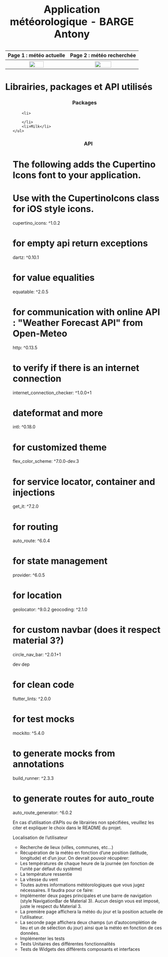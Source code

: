 <table>
    <caption>
        <h1 align="center">Application météorologique - BARGE Antony</h1>
    </caption>
    <tr>
        <th scope="col">Page 1 : météo actuelle</th>
        <th scope="col">Page 2 : météo recherchée</th>
    </tr>
    <tr>
        <th scope="col">
            <img src="https://github.com/AntonyBARGE/MeteoApp/blob/main/gif%20page%201.gif" width="50%"/>
        </th>
        <th scope="col">
            <img src="https://github.com/AntonyBARGE/MeteoApp/blob/main/gif%20page%202.gif" width="50%"/>
        </th>
    </tr>
</table>

# Librairies, packages et API utilisés
<h3 align="center">Packages</h3>
    <ul>

        <li>
    
        </li>
        <li>Milk</li>
    </ul>

<h3 align="center">API</h3>

  # The following adds the Cupertino Icons font to your application.
  # Use with the CupertinoIcons class for iOS style icons.
  cupertino_icons: ^1.0.2

  # for empty api return exceptions
  dartz: ^0.10.1

  # for value equalities
  equatable: ^2.0.5

  # for communication with online API : "Weather Forecast API" from Open-Meteo
  http: ^0.13.5

  # to verify if there is an internet connection
  internet_connection_checker: ^1.0.0+1

  # dateformat and more
  intl: ^0.18.0

  # for customized theme
  flex_color_scheme: ^7.0.0-dev.3

  # for service locator, container and injections
  get_it: ^7.2.0

  # for routing
  auto_route: ^6.0.4

  # for state management
  provider: ^6.0.5

  # for location
  geolocator: ^9.0.2
  geocoding: ^2.1.0

  # for custom navbar (does it respect material 3?)
  circle_nav_bar: ^2.0.1+1



  dev dep 
  # for clean code
  flutter_lints: ^2.0.0

  # for test mocks
  mockito: ^5.4.0

  # to generate mocks from annotations
  build_runner: ^2.3.3

  # to generate routes for auto_route
  auto_route_generator: ^6.0.2

En cas d’utilisation d’APIs ou de librairies non spécifiées, veuillez les citer et
expliquer le choix dans le README du projet.

Localisation de l’utilisateur
- Recherche de lieux (villes, communes, etc…)
- Récupération de la météo en fonction d’une position (latitude,
longitude) et d’un jour. On devrait pouvoir récupérer:
- Les températures de chaque heure de la journée (en fonction
de l’unité par défaut du système)
- La température ressentie
- La vitesse du vent
- Toutes autres informations météorologiques que vous jugez
nécessaires.
Il faudra pour ce faire:
- Implémenter deux pages principales et une barre de navigation (style
NavigationBar de Material 3). Aucun design vous est imposé, juste le
respect du Material 3.
- La première page affichera la météo du jour et la position
actuelle de l’utilisateur.
- La seconde page affichera deux champs (un d’autocomplétion
de lieu et un de sélection du jour) ainsi que la météo en
fonction de ces données.
- Implémenter les tests
- Tests Unitaires des différentes fonctionnalités
- Tests de Widgets des différents composants et interfaces
